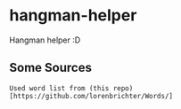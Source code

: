 # hangman-helper

Hangman helper :D

## Some Sources

    Used word list from (this repo)[https://github.com/lorenbrichter/Words/]
